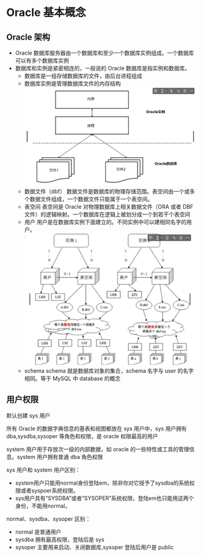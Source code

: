 # Oracle 基本概念

## Oracle 架构

- Oracle 数据库服务器由一个数据库和至少一个数据库实例组成。一个数据库可以有多个数据库实例
- 数据库和实例是紧密相连的，一般说的 Oracle 数据库是指实例和数据库。
    - 数据库是一组存储数据库的文件，由后台进程组成
    - 数据库实例是管理数据库文件的内存结构
    ![](https://raw.githubusercontent.com/Win-Man/pic-storage/master/img/202406040910264.png)
    - 数据文件（dbf）
    数据文件是数据库的物理存储范围。表空间由一个或多个数据文件组成，一个数据文件只能属于一个表空间。
    - 表空间
    表空间是 Oracle 对物理数据库上相关数据文件（ORA 或者 DBF 文件）的逻辑映射。一个数据库在逻辑上被划分成一个到若干个表空间
    - 用户
    用户是在数据库实例下面建立的。不同实例中可以建相同名字的用户。
    ![](https://raw.githubusercontent.com/Win-Man/pic-storage/master/img/202406040911392.png)
    - schema
    schema 就是数据库对象的集合，schema 名字与 user 的名字相同。等于 MySQL 中 database 的概念

## 用户权限
默认创建 sys 用户

所有 Oracle 的数据字典信息的基表和视图都放在 sys 用户中，sys 用户拥有 dba,sysdba,sysoper 等角色和权限，是 oracle 权限最高的用户

system 用户用于存放次一级的内部数据，如 oracle 的一些特性或工具的管理信息。system 用户拥有普通 dba 角色权限

sys 用户和 system 用户区别：

- system用户只能用normal身份登陆em，除非你对它授予了sysdba的系统权限或者syspoer系统权限。
- sys用户具有“SYSDBA”或者“SYSOPER”系统权限，登陆em也只能用这两个身份，不能用normal。

normal、sysdba、sysoper 区别：

- normal 是普通用户
- sysdba 拥有最高权限，登陆后是 sys
- sysoper 主要用来启动、关闭数据库,sysoper 登陆后用户是 public